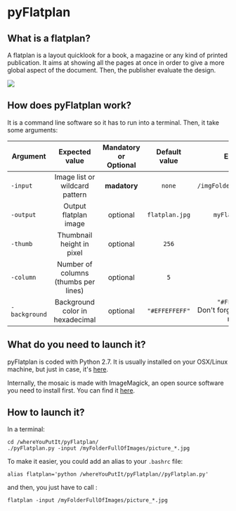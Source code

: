 # pyFlatplan

## What is a flatplan?

A flatplan is a layout quicklook for a book, a magazine or any kind of printed publication. It aims at showing all the pages at once in order to give a more global aspect of the document. Then, the publisher evaluate the design.

![](https://www.dropbox.com/s/qppk663um1q6hih/flatplan.jpg?dl=0&raw=1)  

## How does pyFlatplan work?

It is a command line software so it has to run into a terminal. Then, it take some arguments:


| Argument      | Expected value                        | Mandatory or Optional  | Default value   | Example                   |
|---------------|:-------------------------------------:|:----------------------:|:---------------:|:-------------------------:|
| `-input`      | Image list or wildcard pattern        | **madatory**           | `none`          | `/imgFolder/picture*.jpg` |
| `-output`     | Output flatplan image                 | optional               | `flatplan.jpg`  | `myFlatplan.jpg`          |
| `-thumb`      | Thumbnail height in pixel             | optional               | `256`           | `128`                     |
| `-column`     | Number of columns (thumbs per lines)  | optional               | `5`             | `4`                       |
| `-background` | Background color in hexadecimal       | optional               | `"#EFFEFFEFF"`  | `"#FFF000000"` <br> Don't forget to use quote marks!    |

## What do you need to launch it?
pyFlatplan is coded with Python 2.7. It is usually installed on your OSX/Linux machine, but just in case, it's [here](https://www.python.org/downloads/).

Internally, the mosaic is made with ImageMagick, an open source software you need to install first. You can find it [here](http://www.imagemagick.org/script/binary-releases.php).

## How to launch it?

In a terminal:

```shell
cd /whereYouPutIt/pyFlatplan/
./pyFlatplan.py -input /myFolderFullOfImages/picture_*.jpg
```

To make it easier, you could add an alias to your `.bashrc` file:  
```shell
alias flatplan='python /whereYouPutIt/pyFlatplan//pyFlatplan.py'
```
and then, you just have to call :
```shell
flatplan -input /myFolderFullOfImages/picture_*.jpg
```





